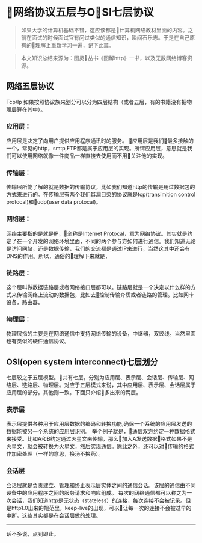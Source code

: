 # 网络协议五层与OSI七层协议

> 如果大学的计算机基础不错，这应该都是计算机网络教材里面的内容。之前在面试的时候面试官有问过类似的通信知识，瞬间石乐志。于是在自己原有的理解上重新学习一遍，记下此篇。

> 本文知识总结来源为：图灵丛书《图解http》一书，以及无数网络博客资源。

## 网络五层协议
Tcp/Ip 如果按照协议族来划分可以分为四层结构（或者五层，有的书籍没有把物理层算在其中）。

### 应用层：
应用层是决定了向用户提供应用程序通讯时的服务。
应用层是我们最多接触的一个，常见的http，smtp,FTP都是属于应用层的实现。所谓应用层，意思就是我们可以使用网络就像一件商品一样直接去使用而不用关注他的实现。


### 传输层：
传输层所能了解的就是数据的传输协议，比如我们知道http的传输是用过数据包的方式来进行的。在传输层有两个我们耳濡目染的协议就是tcp(transimition control protocal)和udp(user data protocal)。

### 网络层：
网络主要指的是就是IP，全称是Internet Protocal，意为网络协议。其实就是约定了在一个开发的网络环境里面，不同的两个参与方如何进行通信。我们知道无论是访问网站，还是数据传输，我们的交流都是通过IP来进行，当然这其中还会有DNS的作用。所以，通俗的理解下来就是，

### 链路层：
这个层叫做数据链路层或者网络接口层都可以。链路层就是一个决定以什么样的方式来传输网络上流动的数据包，比如去控制传输介质或者链路的管理。比如网卡设备，路由器。

### 物理层：
物理层指的主要是在网络通信中支持网络传输的设备，中继器，双绞线。当然里面也有类似的硬件通信协议。

## OSI(open system interconnect)七层划分

七层较之于五层模型。共有七层，分别为应用层、表示层、会话层、传输层、网络层、链路层、物理层。对应于五层模式来说，其中应用层、表示层、会话层属于应用层的部分。其他则一致。下面只介绍多出来的两层。

### 表示层

表示层提供各种用于应用层数据的编码和转换功能,确保一个系统的应用层发送的数据能被另一个系统的应用层识别。
举个例子就是，通信双方约定一种数据格式来接受。比如A和B约定通过火星文来传输，那么加入A发送数据格式如果不是火星文，就会被转换为火星文，然后实现通信。除此之外，还可以对传输的格式作加密处理（一样的意思，换汤不换药）。


### 会话层
会话层就是负责建立、管理和终止表示层实体之间的通信会话。该层的通信由不同设备中的应用程序之间的服务请求和响应组成。 
每次的网络通信都可以称之为一次会话，我们知道http是无状态（stateless）的连接，每次连接不会被记录。但是http1.0出来的规范里，keep-live的出现，可以让每一次的连接不会被过早的中断。这些其实都是在会话层做的处理。



------
话不多说，点到即止。




